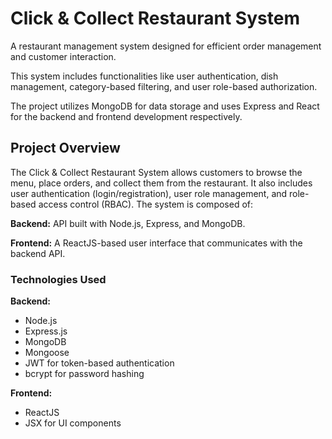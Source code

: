 # Click & Collect Restaurant System

A restaurant management system designed for efficient order management and customer interaction.

This system includes functionalities like user authentication, dish management, category-based filtering, and user role-based authorization.

The project utilizes MongoDB for data storage and uses Express and React for the backend and frontend development respectively.

## Project Overview
The Click & Collect Restaurant System allows customers to browse the menu, place orders, and collect them from the restaurant. It also includes user authentication (login/registration), user role management, and role-based access control (RBAC). The system is composed of:

**Backend:** API built with Node.js, Express, and MongoDB.

**Frontend:** A ReactJS-based user interface that communicates with the backend API.

### Technologies Used
**Backend:**
- Node.js
- Express.js
- MongoDB
- Mongoose
- JWT for token-based authentication
- bcrypt for password hashing

**Frontend:**
- ReactJS
- JSX for UI components
